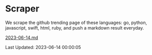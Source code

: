 # Scraper

We scrape the github trending page of these languages: go, python, javascript, swift, html, ruby, and push a markdown result everyday.

[2023-06-14.md](https://github.com/henson/Scraper/blob/master/2023-06-14.md)

Last Updated: 2023-06-14 00:00:05